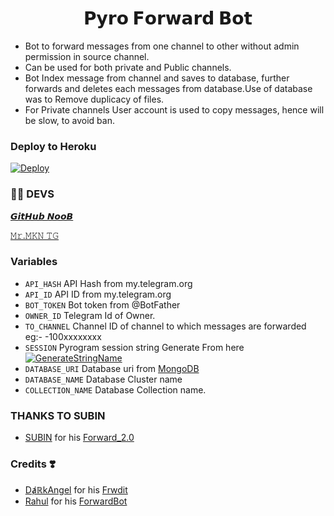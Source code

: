 <h1 align="center">
  <b>𝗣𝘆𝗿𝗼 𝗙𝗼𝗿𝘄𝗮𝗿𝗱 𝗕𝗼𝘁</b>
</h1>

* Bot to forward messages from one channel to other without admin permission in source channel.
* Can be used for both private and Public channels.
* Bot Index message from channel and saves to database, further forwards and deletes each messages from database.Use of database was to Remove duplicacy of files.
* For Private channels User account is used to copy messages, hence will be slow, to avoid ban.

### Deploy to Heroku
[![Deploy](https://www.herokucdn.com/deploy/button.svg)](https://heroku.com/deploy?template=https://github.com/TEAM-PYRO-BOTZ/Pyro-Forward_loader)


### 👨‍💻 DEVS

[𝙂𝙞𝙩𝙃𝙪𝙗 𝙉𝙤𝙤𝘽](https://t.me/GitHub_noob)

[𝙼𝚛.𝙼𝙺𝙽 𝚃𝙶](https://t.me/mr_MKN)

### Variables

* `API_HASH` API Hash from my.telegram.org
* `API_ID` API ID from my.telegram.org
* `BOT_TOKEN` Bot token from @BotFather
* `OWNER_ID` Telegram Id of Owner.
* `TO_CHANNEL` Channel ID of channel to which messages are forwarded eg:- -100xxxxxxxx
* `SESSION` Pyrogram session string Generate From here [![GenerateStringName](https://img.shields.io/badge/repl.it-generateStringName-purple)](https://repl.it/@subinps/getStringName)
* `DATABASE_URI` Database uri from [MongoDB](https://cloud.mongodb.com/)
* `DATABASE_NAME` Database Cluster name
* `COLLECTION_NAME` Database Collection name.

### THANKS TO SUBIN 

* [SUBIN](https://github.com/subinps) for his [Forward_2.0](https://github.com/subinps/Forward_2.0)


### Credits ❣️
* [DⱥℝkAngel](https://github.com/Jijinr) for his [Frwdit](https://github.com/Jijinr/Frwdit)
* [Rahul](https://github.com/rahulps1000) for his [ForwardBot](https://github.com/rahulps1000/ForwardBot)


